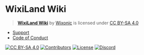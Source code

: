 # WixiLand Wiki

> **[WixiLand Wiki](https://wixonic.fr)** by [Wixonic](https://wixonic.fr) is licensed under [CC BY-SA 4.0](https://creativecommons.org/licenses/by-sa/4.0/)

- [Support](https://github.com/Wixonic/WixiLand-Wiki/blob/Default/.github/SUPPORT.md)
- [Code of Conduct](https://github.com/Wixonic/WixiLand-Wiki/blob/Default/.github/CODE_OF_CONDUCT.md)

[![CC BY-SA 4.0](https://img.shields.io/badge/License-CC%20BY--SA%204.0-lightgrey.svg)](https://creativecommons.org/licenses/by-sa/4.0/)
[![Contributors](https://img.shields.io/github/contributors/Wixonic/WixiLand-Wiki?color=%2308F&label=Contributors)](https://github.com/Wixonic/WixiLand-Wiki/blob/Default/.github/CONTRIBUTING.md)
[![License](https://img.shields.io/github/license/Wixonic/WixiLand-Wiki?color=%23555&label=License)](https://github.com/Wixonic/WixiLand-Wiki/blob/Default/LICENSE)
[![Discord](https://img.shields.io/discord/1020663521530351627?logo=discord&logoColor=94ABFC&label=Discord&color=7289DA)](https://go.wixonic.fr/discord)